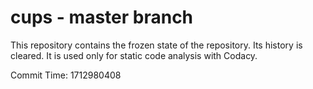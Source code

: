 # cups - master branch

This repository contains the frozen state of the repository.
Its history is cleared. It is used only for static code
analysis with Codacy.

Commit Time: 1712980408